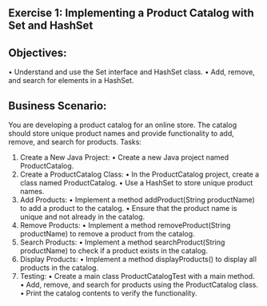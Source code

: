 ## Exercise 1: Implementing a Product Catalog with Set and HashSet

## Objectives:
•	Understand and use the Set interface and HashSet class.
•	Add, remove, and search for elements in a HashSet.

## Business Scenario: 
You are developing a product catalog for an online store. The catalog should store unique product names and provide functionality to add, remove, and search for products.
Tasks:
1.	Create a New Java Project:
•	Create a new Java project named ProductCatalog.
2.	Create a ProductCatalog Class:
•	In the ProductCatalog project, create a class named ProductCatalog.
•	Use a HashSet<String> to store unique product names.
3.	Add Products:
•	Implement a method addProduct(String productName) to add a product to the catalog.
•	Ensure that the product name is unique and not already in the catalog.
4.	Remove Products:
•	Implement a method removeProduct(String productName) to remove a product from the catalog.
5.	Search Products:
•	Implement a method searchProduct(String productName) to check if a product exists in the catalog.
6.	Display Products:
•	Implement a method displayProducts() to display all products in the catalog.
7.	Testing:
•	Create a main class ProductCatalogTest with a main method.
•	Add, remove, and search for products using the ProductCatalog class.
•	Print the catalog contents to verify the functionality.
